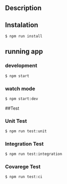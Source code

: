 ## Description

## Instalation

```bash
$ npm run install

```
## running app

### development
```bash
$ npm start
```

### watch mode
```bash
$ npm start:dev
```

##Test

### Unit Test
```bash
$ npm run test:unit
```
### Integration Test
```bash
$ npm run test:integration
```
### Covarege Test
```bash
$ npm run test:ci
```
